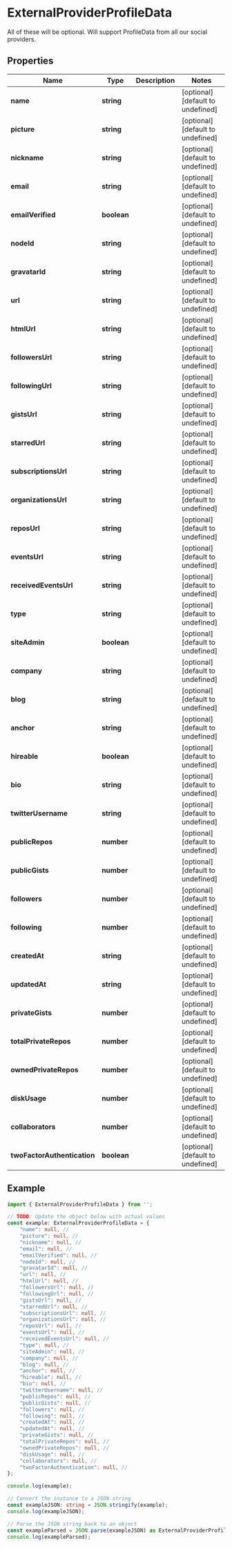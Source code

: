 
# ExternalProviderProfileData

All of these will be optional.  Will support ProfileData from all our social providers.

## Properties

Name | Type | Description | Notes
------------ | ------------- | ------------- | -------------
**name** | **string** |  | [optional] [default to undefined]
**picture** | **string** |  | [optional] [default to undefined]
**nickname** | **string** |  | [optional] [default to undefined]
**email** | **string** |  | [optional] [default to undefined]
**emailVerified** | **boolean** |  | [optional] [default to undefined]
**nodeId** | **string** |  | [optional] [default to undefined]
**gravatarId** | **string** |  | [optional] [default to undefined]
**url** | **string** |  | [optional] [default to undefined]
**htmlUrl** | **string** |  | [optional] [default to undefined]
**followersUrl** | **string** |  | [optional] [default to undefined]
**followingUrl** | **string** |  | [optional] [default to undefined]
**gistsUrl** | **string** |  | [optional] [default to undefined]
**starredUrl** | **string** |  | [optional] [default to undefined]
**subscriptionsUrl** | **string** |  | [optional] [default to undefined]
**organizationsUrl** | **string** |  | [optional] [default to undefined]
**reposUrl** | **string** |  | [optional] [default to undefined]
**eventsUrl** | **string** |  | [optional] [default to undefined]
**receivedEventsUrl** | **string** |  | [optional] [default to undefined]
**type** | **string** |  | [optional] [default to undefined]
**siteAdmin** | **boolean** |  | [optional] [default to undefined]
**company** | **string** |  | [optional] [default to undefined]
**blog** | **string** |  | [optional] [default to undefined]
**anchor** | **string** |  | [optional] [default to undefined]
**hireable** | **boolean** |  | [optional] [default to undefined]
**bio** | **string** |  | [optional] [default to undefined]
**twitterUsername** | **string** |  | [optional] [default to undefined]
**publicRepos** | **number** |  | [optional] [default to undefined]
**publicGists** | **number** |  | [optional] [default to undefined]
**followers** | **number** |  | [optional] [default to undefined]
**following** | **number** |  | [optional] [default to undefined]
**createdAt** | **string** |  | [optional] [default to undefined]
**updatedAt** | **string** |  | [optional] [default to undefined]
**privateGists** | **number** |  | [optional] [default to undefined]
**totalPrivateRepos** | **number** |  | [optional] [default to undefined]
**ownedPrivateRepos** | **number** |  | [optional] [default to undefined]
**diskUsage** | **number** |  | [optional] [default to undefined]
**collaborators** | **number** |  | [optional] [default to undefined]
**twoFactorAuthentication** | **boolean** |  | [optional] [default to undefined]

## Example

```typescript
import { ExternalProviderProfileData } from '';

// TODO: Update the object below with actual values
const example: ExternalProviderProfileData = {
    "name": null, // 
    "picture": null, // 
    "nickname": null, // 
    "email": null, // 
    "emailVerified": null, // 
    "nodeId": null, // 
    "gravatarId": null, // 
    "url": null, // 
    "htmlUrl": null, // 
    "followersUrl": null, // 
    "followingUrl": null, // 
    "gistsUrl": null, // 
    "starredUrl": null, // 
    "subscriptionsUrl": null, // 
    "organizationsUrl": null, // 
    "reposUrl": null, // 
    "eventsUrl": null, // 
    "receivedEventsUrl": null, // 
    "type": null, // 
    "siteAdmin": null, // 
    "company": null, // 
    "blog": null, // 
    "anchor": null, // 
    "hireable": null, // 
    "bio": null, // 
    "twitterUsername": null, // 
    "publicRepos": null, // 
    "publicGists": null, // 
    "followers": null, // 
    "following": null, // 
    "createdAt": null, // 
    "updatedAt": null, // 
    "privateGists": null, // 
    "totalPrivateRepos": null, // 
    "ownedPrivateRepos": null, // 
    "diskUsage": null, // 
    "collaborators": null, // 
    "twoFactorAuthentication": null, // 
};

console.log(example);

// Convert the instance to a JSON string
const exampleJSON: string = JSON.stringify(example);
console.log(exampleJSON);

// Parse the JSON string back to an object
const exampleParsed = JSON.parse(exampleJSON) as ExternalProviderProfileData;
console.log(exampleParsed);
```




